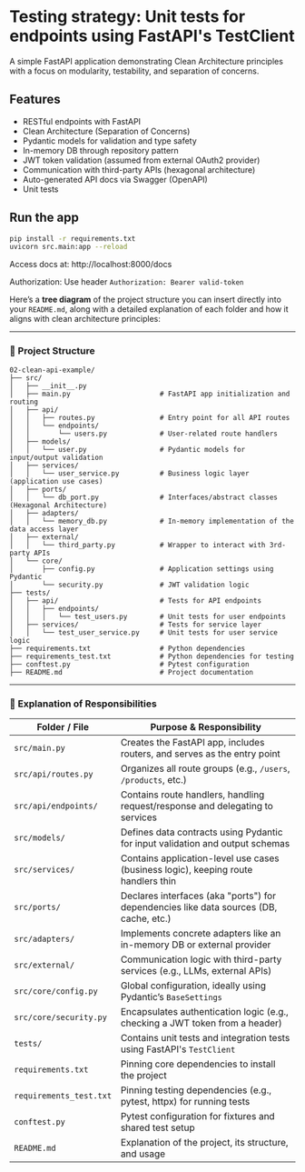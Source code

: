 # Testing strategy: Unit tests for endpoints using FastAPI's TestClient

A simple FastAPI application demonstrating Clean Architecture principles with a focus on modularity, testability, and separation of concerns.

## Features

- RESTful endpoints with FastAPI
- Clean Architecture (Separation of Concerns)
- Pydantic models for validation and type safety
- In-memory DB through repository pattern
- JWT token validation (assumed from external OAuth2 provider)
- Communication with third-party APIs (hexagonal architecture)
- Auto-generated API docs via Swagger (OpenAPI)
- Unit tests

## Run the app

```bash
pip install -r requirements.txt
uvicorn src.main:app --reload
```

Access docs at: http://localhost:8000/docs

Authorization: Use header `Authorization: Bearer valid-token`


Here’s a **tree diagram** of the project structure you can insert directly into your `README.md`, along with a detailed explanation of each folder and how it aligns with clean architecture principles:

---

### 📁 Project Structure

```
02-clean-api-example/
├── src/
│   ├── __init__.py
│   ├── main.py                      # FastAPI app initialization and routing
│   ├── api/                         
│   │   ├── routes.py                # Entry point for all API routes
│   │   └── endpoints/               
│   │       └── users.py             # User-related route handlers
│   ├── models/                      
│   │   └── user.py                  # Pydantic models for input/output validation
│   ├── services/                    
│   │   └── user_service.py          # Business logic layer (application use cases)
│   ├── ports/                       
│   │   └── db_port.py               # Interfaces/abstract classes (Hexagonal Architecture)
│   ├── adapters/                    
│   │   └── memory_db.py             # In-memory implementation of the data access layer
│   ├── external/                    
│   │   └── third_party.py           # Wrapper to interact with 3rd-party APIs
│   └── core/                        
│       ├── config.py                # Application settings using Pydantic
│       └── security.py              # JWT validation logic
├── tests/                           
│   ├── api/                         # Tests for API endpoints
│   │   ├── endpoints/               
│   │   │   └── test_users.py        # Unit tests for user endpoints
│   ├── services/                    # Tests for service layer
│   │   └── test_user_service.py     # Unit tests for user service logic
├── requirements.txt                 # Python dependencies
├── requirements_test.txt            # Python dependencies for testing
├── conftest.py                      # Pytest configuration
├── README.md                        # Project documentation
```

---

### 🧱 Explanation of Responsibilities

| Folder / File           | Purpose & Responsibility                                                               |
|-------------------------|----------------------------------------------------------------------------------------|
| `src/main.py`           | Creates the FastAPI app, includes routers, and serves as the entry point               |
| `src/api/routes.py`     | Organizes all route groups (e.g., `/users`, `/products`, etc.)                         |
| `src/api/endpoints/`    | Contains route handlers, handling request/response and delegating to services          |
| `src/models/`           | Defines data contracts using Pydantic for input validation and output schemas          |
| `src/services/`         | Contains application-level use cases (business logic), keeping route handlers thin     |
| `src/ports/`            | Declares interfaces (aka "ports") for dependencies like data sources (DB, cache, etc.) |
| `src/adapters/`         | Implements concrete adapters like an in-memory DB or external provider                 |
| `src/external/`         | Communication logic with third-party services (e.g., LLMs, external APIs)              |
| `src/core/config.py`    | Global configuration, ideally using Pydantic’s `BaseSettings`                          |
| `src/core/security.py`  | Encapsulates authentication logic (e.g., checking a JWT token from a header)           |
| `tests/`                | Contains unit tests and integration tests using FastAPI's `TestClient`                 |
| `requirements.txt`      | Pinning core dependencies to install the project                                       |
| `requirements_test.txt` | Pinning testing dependencies (e.g., pytest, httpx) for running tests                   |
| `conftest.py`           | Pytest configuration for fixtures and shared test setup                                |
| `README.md`             | Explanation of the project, its structure, and usage                                   |
